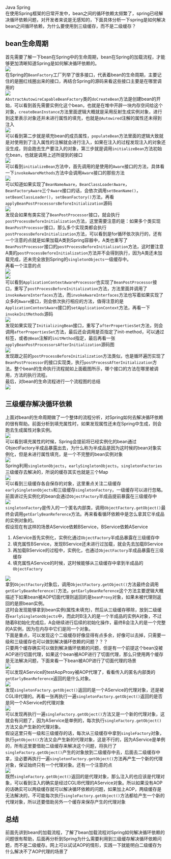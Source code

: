 Java Spring<br />在使用Spring框架的日常开发中，bean之间的循环依赖太频繁了，spring已经解决循环依赖问题，对开发者来说是无感知的，下面具体分析一下spring是如何解决bean之间循环依赖，为什么要使用到三级缓存，而不是二级缓存？
<a name="XSEkS"></a>
## bean生命周期
首先需要了解一下bean在Spring中的生命周期，bean在Spring的加载流程，才能够更加清晰知道Spring是如何解决循环依赖的。<br />![](https://cdn.nlark.com/yuque/0/2022/png/396745/1646124193267-618ddc06-06c6-4982-8db8-a8710adcd1fd.png#clientId=ud9e6d5c8-abf5-4&from=paste&id=u3888329e&originHeight=634&originWidth=1071&originalType=url&ratio=1&rotation=0&showTitle=false&status=done&style=none&taskId=u8fe81cae-6bda-4267-b9a3-d1c79f95468&title=)<br />在Spring的`BeanFactory`工厂列举了很多接口，代表着bean的生命周期，主要记住的是圈红线圈出来的接口，再结合Spring的源码来看这些接口主要是在哪里调用的<br />![](https://cdn.nlark.com/yuque/0/2022/png/396745/1646124193316-bb5c1cea-5987-44f2-b3d9-366cde280815.png#clientId=ud9e6d5c8-abf5-4&from=paste&id=uc73639c5&originHeight=537&originWidth=1080&originalType=url&ratio=1&rotation=0&showTitle=false&status=done&style=none&taskId=ub3b80b97-98ab-4cbe-ac0f-335609a337d&title=)<br />`AbstractAutowireCapableBeanFactory`类的`doCreateBean`方法是创建bean的开始，可以看到首先需要实例化这个bean，也就是在堆中开辟一块内存空间给这个对象，`createBeanInstance`方法里面逻辑大概就是采用反射生成实例对象，进行到这里表示对象还并未进行属性的填充，也就是`@Autowired`注解的属性还未得到注入<br />![](https://cdn.nlark.com/yuque/0/2022/png/396745/1646124194244-10617540-9774-4e4c-bff0-b892b3224cfb.png#clientId=ud9e6d5c8-abf5-4&from=paste&id=u58d246d6&originHeight=407&originWidth=1080&originalType=url&ratio=1&rotation=0&showTitle=false&status=done&style=none&taskId=u2e807997-03d2-4d40-a894-47024374448&title=)<br />可以看到第二步就是填充bean的成员属性，`populateBean`方法里面的逻辑大致就是对使用到了注入属性的注解就会进行注入，如果在注入的过程发现注入的对象还没生成，则会跑去生产要注入的对象，第三步就是调用`initializeBean`方法初始化bean，也就是调用上述所提到的接口<br />![](https://cdn.nlark.com/yuque/0/2022/png/396745/1646124193297-22ef3794-fcaa-4b81-ad39-6a170b6e05d3.png#clientId=ud9e6d5c8-abf5-4&from=paste&id=uc06e0864&originHeight=441&originWidth=1080&originalType=url&ratio=1&rotation=0&showTitle=false&status=done&style=none&taskId=ud9ab47d1-d1a8-4411-b9e4-1421e771e21&title=)<br />可以看到`initializeBean`方法中，首先调用的是使用的`Aware`接口的方法，具体看一下`invokeAwareMethods`方法中会调用`Aware`接口的那些方法<br />![](https://cdn.nlark.com/yuque/0/2022/png/396745/1646124194257-6feb0a3f-7803-434d-a780-3d4ea8b7ece0.png#clientId=ud9e6d5c8-abf5-4&from=paste&id=ud0c6cdc9&originHeight=251&originWidth=1035&originalType=url&ratio=1&rotation=0&showTitle=false&status=done&style=none&taskId=ub9f069db-e71d-4b27-ba5e-e3f912d1428&title=)<br />可以知道如果实现了`BeanNameAware`，`BeanClassLoaderAware`，`BeanFactoryAware`三个`Aware`接口的话，会依次调用`setBeanName()`，`setBeanClassLoader()`，`setBeanFactory()`方法，再看`applyBeanPostProcessorsBeforeInitialization`源码<br />![](https://cdn.nlark.com/yuque/0/2022/png/396745/1646124194159-57d650cd-675c-4a57-8abb-d7d19d34289e.png#clientId=ud9e6d5c8-abf5-4&from=paste&id=u5332d689&originHeight=231&originWidth=1080&originalType=url&ratio=1&rotation=0&showTitle=false&status=done&style=none&taskId=u398477d4-9945-477f-b229-e644889d006&title=)<br />发现会如果有类实现了`BeanPostProcessor`接口，就会执行`postProcessBeforeInitialization`方法，这里需要注意的是：如果多个类实现`BeanPostProcessor`接口，那么多个实现类都会执行`postProcessBeforeInitialization`方法，可以看到是for循环依次执行的，还有一个注意的点就是如果加载A类到Spring容器中，A类也重写了`BeanPostProcessor`接口的`postProcessBeforeInitialization`方法，这时要注意A类的`postProcessBeforeInitialization`方法并不会得到执行，因为A类还未加载完成，还未完全放到Spring的`singletonObjects`一级缓存中。<br />再看一个注意的点<br />![](https://cdn.nlark.com/yuque/0/2022/png/396745/1646124194139-24fa43ce-27db-4cff-895e-61bb8f7cb0b6.png#clientId=ud9e6d5c8-abf5-4&from=paste&id=ube2a5e99&originHeight=578&originWidth=1080&originalType=url&ratio=1&rotation=0&showTitle=false&status=done&style=none&taskId=u1814272f-627b-4316-ba13-9495051e9bc&title=)<br />![](https://cdn.nlark.com/yuque/0/2022/png/396745/1646124194269-d07dec70-4f3a-4888-92a4-477e499114b9.png#clientId=ud9e6d5c8-abf5-4&from=paste&id=udd270f2b&originHeight=453&originWidth=1080&originalType=url&ratio=1&rotation=0&showTitle=false&status=done&style=none&taskId=ubc8aaa09-5ad7-4a14-8807-03bc87c2ed4&title=)<br />可以看到`ApplicationContextAwareProcessor`也实现了`BeanPostProcessor`接口，重写了`postProcessBeforeInitialization`方法，方法里面并调用了`invokeAwareInterfaces`方法，而`invokeAwareInterfaces`方法也写着如果实现了众多的`Aware`接口，则会依次执行相应的方法，值得注意的是`ApplicationContextAware`接口的`setApplicationContext`方法，再看一下`invokeInitMethods`源码<br />![](https://cdn.nlark.com/yuque/0/2022/png/396745/1646124194716-663867e4-6e80-469d-abd8-9bb093b646c5.png#clientId=ud9e6d5c8-abf5-4&from=paste&id=u163aee75&originHeight=517&originWidth=1080&originalType=url&ratio=1&rotation=0&showTitle=false&status=done&style=none&taskId=u94ee7332-4e0a-46b1-bed3-e31bba44555&title=)<br />发现如果实现了`InitializingBean`接口，重写了`afterPropertiesSet`方法，则会调用`afterPropertiesSet`方法，最后还会调用是否指定了init-method，可以通过标签，或者`@Bean`注解的`initMethod`指定，最后再看一张`applyBeanPostProcessorsAfterInitialization`源码图<br />![](https://cdn.nlark.com/yuque/0/2022/png/396745/1646124194890-a9e6e1ff-677e-41a1-864d-b901284ba469.png#clientId=ud9e6d5c8-abf5-4&from=paste&id=u68c4d219&originHeight=219&originWidth=1080&originalType=url&ratio=1&rotation=0&showTitle=false&status=done&style=none&taskId=ubd66db23-5dd3-47c0-93c1-4bf3cf8a466&title=)<br />发现跟之前的`postProcessBeforeInitialization`方法类似，也是循环遍历实现了`BeanPostProcessor`的接口实现类，执行`postProcessAfterInitialization`方法。整个bean的生命执行流程就如上面截图所示，哪个接口的方法在哪里被调用，方法的执行流程。<br />最后，对bean的生命流程进行一个流程图的总结<br />![](https://cdn.nlark.com/yuque/0/2022/png/396745/1646124194909-e798063c-0381-4f9f-a3d1-a9caf86ab46c.png#clientId=ud9e6d5c8-abf5-4&from=paste&id=u30417b2e&originHeight=1091&originWidth=1080&originalType=url&ratio=1&rotation=0&showTitle=false&status=done&style=none&taskId=u31f71b77-04a8-4e34-9be3-e314cd17396&title=)
<a name="G7FAK"></a>
## 三级缓存解决循环依赖
上面对bean的生命周期做了一个整体的流程分析，对Spring如何去解决循环依赖的很有帮助。前面分析到填充属性时，如果发现属性还未在Spring中生成，则会跑去生成属性对象实例。<br />![](https://cdn.nlark.com/yuque/0/2022/png/396745/1646124195148-2260bda3-7ffd-4e26-aa4f-1547241d10ba.png#clientId=ud9e6d5c8-abf5-4&from=paste&id=ub1a279b0&originHeight=407&originWidth=1080&originalType=url&ratio=1&rotation=0&showTitle=false&status=done&style=none&taskId=u41b714ef-efb3-4495-b7c7-a3bb7df30ce&title=)<br />可以看到填充属性的时候，Spring会提前将已经实例化的bean通过ObjectFactory半成品暴露出去，为什么称为半成品是因为这时候的bean对象实例化，但是未进行属性填充，是一个不完整的bean实例对象<br />![](https://cdn.nlark.com/yuque/0/2022/png/396745/1646124195240-9eaeb70b-f0db-4dfd-aa17-4c68531eee1c.png#clientId=ud9e6d5c8-abf5-4&from=paste&id=u1ec01c15&originHeight=333&originWidth=1080&originalType=url&ratio=1&rotation=0&showTitle=false&status=done&style=none&taskId=u502137f9-0fc1-44e8-ad44-1b76f0de9b7&title=)<br />Spring利用`singletonObjects`，`earlySingletonObjects`，`singletonFactories`三级缓存去解决的，所说的缓存其实也就是三个Map<br />![](https://cdn.nlark.com/yuque/0/2022/png/396745/1646124195522-22a207dc-3875-4bf3-9356-fd6627c2d6c5.png#clientId=ud9e6d5c8-abf5-4&from=paste&id=u9e50fd1c&originHeight=379&originWidth=1042&originalType=url&ratio=1&rotation=0&showTitle=false&status=done&style=none&taskId=u388b431c-bf0d-4bd9-bfa2-980773e2ad3&title=)<br />可以看到三级缓存各自保存的对象，这里重点关注二级缓存`earlySingletonObjects`和三级缓存`singletonFactory`，一级缓存可以进行忽略。前面讲过先实例化的bean会通过`ObjectFactory`半成品提前暴露在三级缓存中<br />![](https://cdn.nlark.com/yuque/0/2022/png/396745/1646124195418-d7f31d89-4ac8-425c-87de-6b89274aadd1.png#clientId=ud9e6d5c8-abf5-4&from=paste&id=u6277f166&originHeight=240&originWidth=991&originalType=url&ratio=1&rotation=0&showTitle=false&status=done&style=none&taskId=ueb8c79da-9ebc-4229-8331-1dfad99f4d6&title=)<br />`singletonFactory`是传入的一个匿名内部类，调用`ObjectFactory.getObject()`最终会调用`getEarlyBeanReference`方法。再来看看循环依赖中是怎么拿其它半成品的实例对象的。<br />假设现在有这样的场景AService依赖BService，BService依赖AService

1. AService首先实例化，实例化通过`ObjectFactory`半成品暴露在三级缓存中
2. 填充属性BService，发现BService还未进行过加载，就会先去加载BService
3. 再加载BService的过程中，实例化，也通过`ObjectFactory`半成品暴露在三级缓存
4. 填充属性AService的时候，这时候能够从三级缓存中拿到半成品的`ObjectFactory`

![](https://cdn.nlark.com/yuque/0/2022/png/396745/1646124195852-0a970f04-4439-4d0e-b9fb-af5cb6d2e1b3.png#clientId=ud9e6d5c8-abf5-4&from=paste&id=u61ef43a6&originHeight=429&originWidth=1080&originalType=url&ratio=1&rotation=0&showTitle=false&status=done&style=none&taskId=ud2e4eec2-e509-45a5-9520-9fc3c506810&title=)<br />拿到`ObjectFactory`对象后，调用`ObjectFactory.getObject()`方法最终会调用`getEarlyBeanReference()`方法，`getEarlyBeanReference`这个方法主要逻辑大概描述下如果bean被AOP切面代理则返回的是`beanProxy`对象，如果未被代理则返回的是原bean实例。<br />这时会发现能够拿到bean实例(属性未填充)，然后从三级缓存移除，放到二级缓存`earlySingletonObjects`中，而此时B注入的是一个半成品的实例A对象，不过随着B初始化完成后，A会继续进行后续的初始化操作，最终B会注入的是一个完整的A实例，因为在内存中它们是同一个对象。<br />下面是重点，可以发现这个二级缓存好像显得有点多余，好像可以去掉，只需要一级和三级缓存也可以做到解决循环依赖的问题？？？<br />只要两个缓存确实可以做到解决循环依赖的问题，但是有一个前提这个bean没被AOP进行切面代理，如果这个bean被AOP进行了切面代理，那么只使用两个缓存是无法解决问题，下面来看一下bean被AOP进行了切面代理的场景<br />![](https://cdn.nlark.com/yuque/0/2022/png/396745/1646124195878-ed75ebb9-cb78-41e4-bf5e-8f07dd944d76.png#clientId=ud9e6d5c8-abf5-4&from=paste&id=u6c263a05&originHeight=432&originWidth=1005&originalType=url&ratio=1&rotation=0&showTitle=false&status=done&style=none&taskId=u7bfbdeff-8460-4180-b613-688b6dd31a5&title=)<br />可以发现AService的testAopProxy被AOP代理了，看看传入的匿名内部类的`getEarlyBeanReference`返回的是什么对象。<br />![](https://cdn.nlark.com/yuque/0/2022/png/396745/1646124195926-43fe38ed-80c7-468d-9002-b5c4656ae6db.png#clientId=ud9e6d5c8-abf5-4&from=paste&id=udd07abf7&originHeight=370&originWidth=1080&originalType=url&ratio=1&rotation=0&showTitle=false&status=done&style=none&taskId=u059984e0-54ab-43ec-9b80-a5b2136b22b&title=)<br />发现`singletonFactory.getObject()`返回的是一个AService的代理对象，还是被CGLIB代理的。再看一张再执行一遍`singletonFactory.getObject()`返回的是否是同一个AService的代理对象<br />![](https://cdn.nlark.com/yuque/0/2022/png/396745/1646124195988-daf6be41-d8b6-4044-920a-46779a7f473a.png#clientId=ud9e6d5c8-abf5-4&from=paste&id=u456a3310&originHeight=403&originWidth=1080&originalType=url&ratio=1&rotation=0&showTitle=false&status=done&style=none&taskId=u5ec140a6-750d-46e9-b517-5bfc1308c0d&title=)<br />可以发现再执行一遍`singleFactory.getObject()`方法又是一个新的代理对象，这就会有问题了，因为AService是单例的，每次执行`singleFactory.getObject()`方法又会产生新的代理对象。<br />假设这里只有一级和三级缓存的话，每次从三级缓存中拿到`singleFactory`对象，执行`getObject()`方法又会产生新的代理对象，这是不行的，因为AService是单例的，所有这里要借助二级缓存来解决这个问题，将执行了`singleFactory.getObject()`产生的对象放到二级缓存中去，后面去二级缓存中拿，没必要再执行一遍`singletonFactory.getObject()`方法再产生一个新的代理对象，保证始终只有一个代理对象。还有一个注意的点<br />![](https://cdn.nlark.com/yuque/0/2022/png/396745/1646124196063-6465bb70-63a1-4c1d-aac5-736af58c1447.png#clientId=ud9e6d5c8-abf5-4&from=paste&id=u46f95c02&originHeight=326&originWidth=1080&originalType=url&ratio=1&rotation=0&showTitle=false&status=done&style=none&taskId=uab1fc6f0-4a69-4f5b-a3b0-70a5c7d3598&title=)<br />既然`singleFactory.getObject()`返回的是代理对象，那么注入的也应该是代理对象，可以看到注入的确实是经过CGLIB代理的AService对象。所以如果没有AOP的话确实可以两级缓存就可以解决循环依赖的问题，如果加上AOP，两级缓存是无法解决的，不可能每次执行`singleFactory.getObject()`方法都给产生一个新的代理对象，所以还要借助另外一个缓存来保存产生的代理对象
<a name="Y7hiZ"></a>
## 总结
前面先讲到bean的加载流程，了解了bean加载流程对Spring如何解决循环依赖的问题很有帮助，后面再分析到Spring为什么需要利用到三级缓存解决循环依赖问题，而不是二级缓存。网上可以试试AOP的情形，实践一下就能明白二级缓存为什么解决不了AOP代理的场景了
